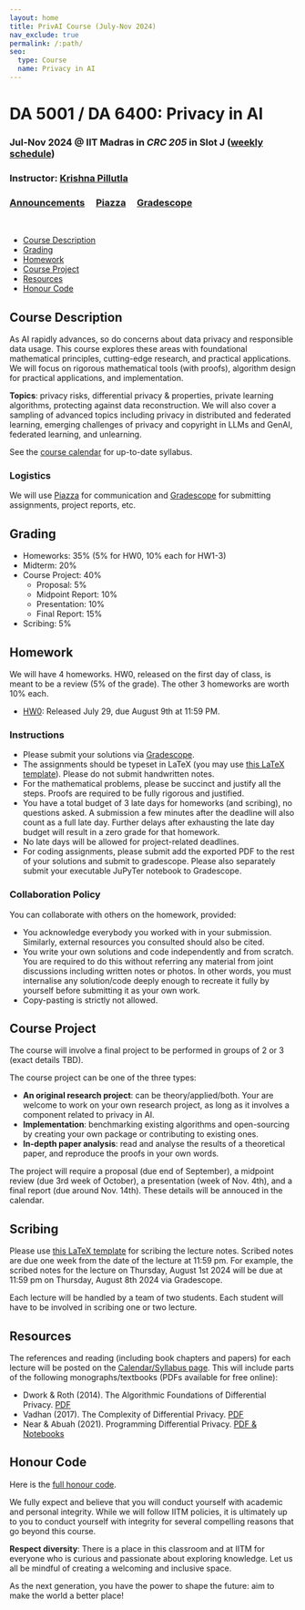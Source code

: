 ```yaml
---
layout: home
title: PrivAI Course (July-Nov 2024)
nav_exclude: true
permalink: /:path/
seo:
  type: Course
  name: Privacy in AI
---
```


# DA 5001 / DA 6400: Privacy in AI 

### Jul-Nov 2024 @ IIT Madras in _CRC 205_ in Slot J ([weekly schedule](schedule.md))

### Instructor: [Krishna Pillutla](https://krishnap25.github.io/)

### [Announcements](announcements.md) &nbsp; &nbsp; [Piazza](https://piazza.com/class/lywkpnfteok1oi) &nbsp; &nbsp; [Gradescope](https://www.gradescope.com/courses/816304)

 <br/>

- [Course Description](#course-description)
- [Grading](#grading)
- [Homework](#homework)
- [Course Project](#course-project)
- [Resources](#resources)
- [Honour Code](#honour-code)

## Course Description

As AI rapidly advances, so do concerns about data privacy and responsible data usage.
This course explores these areas with foundational mathematical principles, cutting-edge research, and practical applications.
We will focus on rigorous mathematical tools (with proofs), algorithm design for practical applications, and implementation.


**Topics**: privacy risks, differential privacy & properties, private learning algorithms,
protecting against data reconstruction. We will also cover a sampling of advanced topics including privacy in distributed and federated learning,
emerging challenges of privacy and copyright in LLMs and GenAI, federated learning, and unlearning.

See the [course calendar](calendar.md) for up-to-date syllabus.

### Logistics 

We will use [Piazza](https://piazza.com/class/lywkpnfteok1oi) for communication and [Gradescope](https://www.gradescope.com/courses/816304) for submitting assignments, project reports, etc.

## Grading

- Homeworks: 35% (5% for HW0, 10% each for HW1-3)
- Midterm: 20%
- Course Project: 40%
    * Proposal: 5%
    * Midpoint Report: 10%
    * Presentation: 10%
    * Final Report: 15%
- Scribing: 5%

## Homework

We will have 4 homeworks. HW0, released on the first day of class, is meant to be a review (5% of the grade).
The other 3 homeworks are worth 10% each.

* [HW0](/resources/hw0.pdf): Released July 29, due August 9th at 11:59 PM.


### Instructions
- Please submit your solutions via [Gradescope](https://www.gradescope.com/courses/816304).
- The assignments should be typeset in LaTeX (you may use [this LaTeX template](https://www.overleaf.com/read/rfpgcwqbtdcg#cb8bba)). Please do not submit handwritten notes.
- For the mathematical problems, please be succinct and justify all the steps. Proofs are required to be fully rigorous and justified.
- You have a total budget of 3 late days for homeworks (and scribing), no questions asked. A submission a few minutes after the deadline will also count as a full late day. Further delays after exhausting the late day budget will result in a zero grade for that homework.
- No late days will be allowed for project-related deadlines.
- For coding assignments, please submit add the exported PDF to the rest of your solutions and submit to gradescope. Please also separately submit your executable JuPyTer notebook to Gradescope.
  

### Collaboration Policy

You can collaborate with others on the homework, provided: 
* You acknowledge everybody you worked with in your submission. Similarly, external resources you consulted should also be cited.
* You write your own solutions and code independently and from scratch. You are required to do this without referring any material from joint discussions including written notes or photos.  In other words, you must internalise any solution/code deeply enough to recreate it fully by yourself before submitting it as your own work.
* Copy-pasting is strictly not allowed.

## Course Project

The course will involve a final project to be performed in groups of 2 or 3 (exact details TBD).

The course project can be one of the three types:

* **An original research project**: can be theory/applied/both. Your are welcome to work on your own research project, as long as it involves a component related to privacy in AI.
* **Implementation**: benchmarking existing algorithms and open-sourcing by creating your own package or contributing to existing ones.
* **In-depth paper analysis**: read and analyse the results of a theoretical paper, and reproduce the proofs in your own words.

The project will require a proposal (due end of September), a midpoint review (due 3rd week of October), a presentation (week of Nov. 4th), and a final report (due around Nov. 14th).
These details will be annouced in the calendar.

## Scribing
Please use [this LaTeX template](https://www.overleaf.com/read/kwywgnrszqyg#e466cb) for scribing the lecture notes.
Scribed notes are due one week from the date of the lecture at 11:59 pm. For example, the scribed notes for
the lecture on Thursday, August 1st 2024 will be due at 11:59 pm on Thursday, August 8th 2024 via Gradescope.

Each lecture will be handled by a team of two students. Each student will have to be involved in scribing one or two lecture. 

## Resources

The references and reading (including book chapters and papers) for each lecture will be posted on the [Calendar/Syllabus page](/calendar). 
This will include parts of the following monographs/textbooks (PDFs available for free online):
* Dwork & Roth (2014). The Algorithmic Foundations of Differential Privacy. [PDF](https://www.cis.upenn.edu/~aaroth/Papers/privacybook.pdf)
* Vadhan (2017). The Complexity of Differential Privacy. [PDF](https://privacytools.seas.harvard.edu/files/complexityprivacy_1.pdf)
* Near & Abuah (2021). Programming Differential Privacy. [PDF & Notebooks](https://programming-dp.com/)

<!-- [differentialprivacy.org](https://differentialprivacy.org/resources/) lists several other handy resources.-->


## Honour Code

Here is the [full honour code]().

We fully expect and believe that you will conduct yourself with academic and personal integrity.
While we will follow IITM policies, it is ultimately up to you to conduct yourself with integrity for several compelling reasons that go beyond this course.

**Respect diversity**: There is a place in this classroom and at IITM for everyone who is curious and passionate about exploring knowledge.
Let us all be mindful of creating a welcoming and inclusive space.

As the next generation, you have the power to shape the future: aim to make the world a better place!

